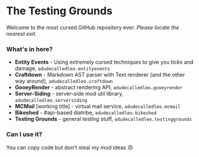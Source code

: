 # The Testing Grounds
Welcome to the most cursed GitHub repository ever. _Please locate the nearest exit._

### What's in here?
* **Entity Events** - Using extremely cursed techniques to give you ticks and damage, `adudecalledleo.entityevents`
* **Craftdown** - Markdown AST parser with Text renderer (and the other way around), `adudecalledleo.craftdown`
* **GooeyRender** - abstract rendering API, `adudecalledleo.gooeyrender`
* **Server-Siding** - server-side mod util library, `adudecalledleo.serversiding`
* **MCMail** [working title] - virtual mail service, `adudecalledleo.mcmail`
* **Bikeshed** - #api-based diatribe, `adudecalledleo.bikeshed`
* **Testing Grounds** - general testing stuff, `adudecalledleo.testinggrounds`

### Can I use it?
You can copy code but don't steal my mod ideas :angry:
